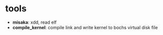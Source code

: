 # tools

+ **misaka**: xdd, read elf
+ **compile_kernel**: compile link and write kernel to bochs virtual disk file
